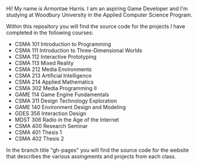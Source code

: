 Hi! My name is Armontae Harris. I am an aspiring Game Developer and I'm studying at Woodbury University in the Applied Computer Science Program.

Within this repository you will find the source code for the projects I have completed in the following courses:

<ul>
  <li>CSMA 101 Introduction to Programming</li>
  <li>CSMA 111 Introduction to Three-Dimensional Worlds</li>
  <li>CSMA 112 Interactive Prototyping</li>
  <li>CSMA 113 Mixed Reality</li>
  <li>CSMA 212 Media Environments</li>
  <li>CSMA 213 Artificial Intelligence</li>
  <li>CSMA 214 Applied Mathematics</li>
  <li>CSMA 302 Media Programming II</li>
  <li>GAME 114 Game Engine Fundamentals</li>
  <li>CSMA 311 Design Technology Exploration</li>
  <li>GAME 140 Environment Design and Modeling</li>
  <li>GDES 356 Interaction Design</li>
  <li>MDST 306 Radio in the Age of the Internet</li>
  <li>CSMA 400 Research Seminar</li>
  <li>CSMA 401 Thesis 1</li>
  <li>CSMA 402 Thesis 2</li>
</ul>

In the branch title "gh-pages" you will find the source code for the website that describes the various assingments and projects from each class.

